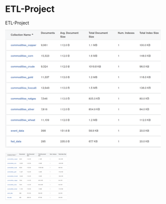 # ETL-Project
ETL-Project




![](https://github.com/gfisherjr/ETL-Project/blob/master/starter_files/Final_Combined/Screenshots/MongoDB_economics_db.PNG)


<img src="https://github.com/gfisherjr/ETL-Project/blob/master/starter_files/Final_Combined/Screenshots/MongoDB_economics_db.PNG" alt="drawing" width="200"/>
